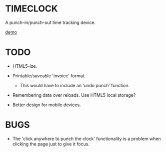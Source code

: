 TIMECLOCK
=========

A punch-in/punch-out time tracking device.

[demo](http://www.borkabrak.org/timeclock)

TODO
============

* HTML5-ize.

* Printable/saveable 'invoice' format.
    
    - This would have to include an 'undo punch' function.

* Remembering data over reloads.  Use HTML5 local storage?
    
* Better design for mobile devices.

BUGS
====
* The 'click anywhere to punch the clock' functionality is a problem when
clicking the page just to give it focus.
